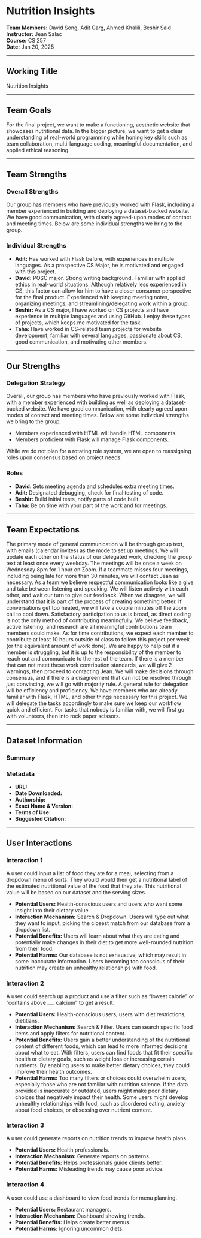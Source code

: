 # Nutrition Insights

**Team Members:** David Song, Adit Garg, Ahmed Khalili, Beshir Said  
**Instructor:** Jean Salac  
**Course:** CS 257  
**Date:** Jan 20, 2025  

---

## Working Title
Nutrition Insights

---

## Team Goals
For the final project, we want to make a functioning, aesthetic website that showcases nutritional data. In the bigger picture, we want to get a clear understanding of real-world programming while honing key skills such as team collaboration, multi-language coding, meaningful documentation, and applied ethical reasoning.

---

## Team Strengths

### Overall Strengths
Our group has members who have previously worked with Flask, including a member experienced in building and deploying a dataset-backed website. We have good communication, with clearly agreed-upon modes of contact and meeting times. Below are some individual strengths we bring to the group.

### Individual Strengths
- **Adit:** Has worked with Flask before, with experiences in multiple languages. As a prospective CS Major, he is motivated and engaged with this project.
- **David:** POSC major. Strong writing background. Familiar with applied ethics in real-world situations. Although relatively less experienced in CS, this factor can allow for him to have a closer consumer perspective for the final product. Experienced with keeping meeting notes, organizing meetings, and streamlining/delegating work within a group.
- **Beshir:** As a CS major, I have worked on CS projects and have experience in multiple languages and using GitHub. I enjoy these types of projects, which keeps me motivated for the task.
- **Taha:** Have worked in CS-related team projects for website development, familiar with several languages, passionate about CS, good communication, and motivating other members.

---

## Our Strengths

### Delegation Strategy
Overall, our group has members who have previously worked with Flask, with a member experienced with building as well as deploying a dataset-backed website. We have good communication, with clearly agreed upon modes of contact and meeting times. Below are some individual strengths we bring to the group. 
- Members experienced with HTML will handle HTML components.
- Members proficient with Flask will manage Flask components.

While we do not plan for a rotating role system, we are open to reassigning roles upon consensus based on project needs.

### Roles
- **David:** Sets meeting agenda and schedules extra meeting times.
- **Adit:** Designated debugging, check for final testing of code.
- **Beshir:** Build initial tests, notify parts of code built.
- **Taha:** Be on time with your part of the work and for meetings.

---

## Team Expectations

The primary mode of general communication will be through group text, with emails (calendar invites) as the mode to set up meetings. We will update each other on the status of our delegated work, checking the group text at least once every weekday. The meetings will be once a week on Wednesday 8pm for 1 hour on Zoom.  If a teammate misses four meetings, including being late for more than 30 minutes, we will contact Jean as necessary. 
As a team we believe respectful communication looks like a give and take between listening and speaking. We will listen actively with each other, and wait our turn to give our feedback. When we disagree, we will understand that it is part of the process of creating something better. If conversations get too heated, we will take a couple minutes off the zoom call to cool down. Satisfactory participation to us is broad, as direct coding is not the only method of contributing meaningfully. We believe feedback, active listening, and research are all meaningful contributions team members could make. As for time contributions, we expect each member to contribute at least 10 hours outside of class to follow this project per week (or the equivalent amount of work done). We are happy to help out if a member is struggling, but it is up to the responsibility of the member to reach out and communicate to the rest of the team. If there is a member that can not meet these work contribution standards, we will give 2 warnings, then proceed to contacting Jean. 
We will make decisions through consensus, and if there is a disagreement that can not be resolved through just convincing, we will go with majority rule. 
A general rule for delegation will be efficiency and proficiency. We have members who are already familiar with Flask, HTML, and other things necessary for this project. We will delegate the tasks accordingly to make sure we keep our workflow quick and efficient. For tasks that nobody is familiar with, we will first go with volunteers, then into rock paper scissors. 

---

## Dataset Information

### Summary

### Metadata
- **URL:**
- **Date Downloaded:**
- **Authorship:**
- **Exact Name & Version:**
- **Terms of Use:**
- **Suggested Citation:**

---

## User Interactions
### Interaction 1
A user could input a list of food they ate for a meal, selecting from a dropdown menu of sorts. They would would then get a nutritional label of the estimated nutritional value of the food that they ate. This nutritional value will be based on our dataset and the serving sizes. 
- **Potential Users:** Health-conscious users and users who want some insight into their dietary value.
- **Interaction Mechanism:** Search & Dropdown. Users will type out what they want to input, picking the closest match from our database from a dropdown list.
- **Potential Benefits:** Users will learn about what they are eating and potentially make changes in their diet to get more well-rounded nutrition from their food.
- **Potential Harms:** Our database is not exhaustive, which may result in some inaccurate information. Users becoming too conscious of their nutrition may create an unhealthy relationships with food.
### Interaction 2
A user could search up a product and use a filter such as “lowest calorie” or “contains above ___ calcium” to get a result.
- **Potential Users:** Health-conscious users, users with diet restrictions, dietitians.
- **Interaction Mechanism:** Search & Filter. Users can search specific food items and apply filters for nutritional content.
- **Potential Benefits:** Users gain a better understanding of the nutritional content of different foods, which can lead to more informed decisions about what to eat. With filters, users can find foods that fit their specific health or dietary goals, such as weight loss or increasing certain nutrients. By enabling users to make better dietary choices, they could improve their health outcomes.
- **Potential Harms:** Too many filters or choices could overwhelm users, especially those who are not familiar with nutrition science. If the data provided is inaccurate or outdated, users might make poor dietary choices that negatively impact their health. Some users might develop unhealthy relationships with food, such as disordered eating, anxiety about food choices, or obsessing over nutrient content.

### Interaction 3
A user could generate reports on nutrition trends to improve health plans.
- **Potential Users:** Health professionals.
- **Interaction Mechanism:** Generate reports on patterns.
- **Potential Benefits:** Helps professionals guide clients better.
- **Potential Harms:** Misleading trends may cause poor advice.

### Interaction 4
A user could use a dashboard to view food trends for menu planning.
- **Potential Users:** Restaurant managers.
- **Interaction Mechanism:** Dashboard showing trends.
- **Potential Benefits:** Helps create better menus.
- **Potential Harms:** Ignoring uncommon diets.
